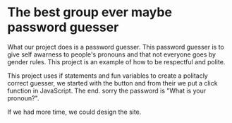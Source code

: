 # The best group ever maybe password guesser
What our project does is a password guesser. This password guesser is to give self awarness to people's pronouns and that not everyone goes by gender rules. This project is an example of how to be respectful and polite.

This project uses if statements and fun variables to create a politacly correct guesser, we started with the button and from their we put a click function in JavaScript. The end. sorry the password is "What is your pronoun?".

If we had more time, we could design the site.
